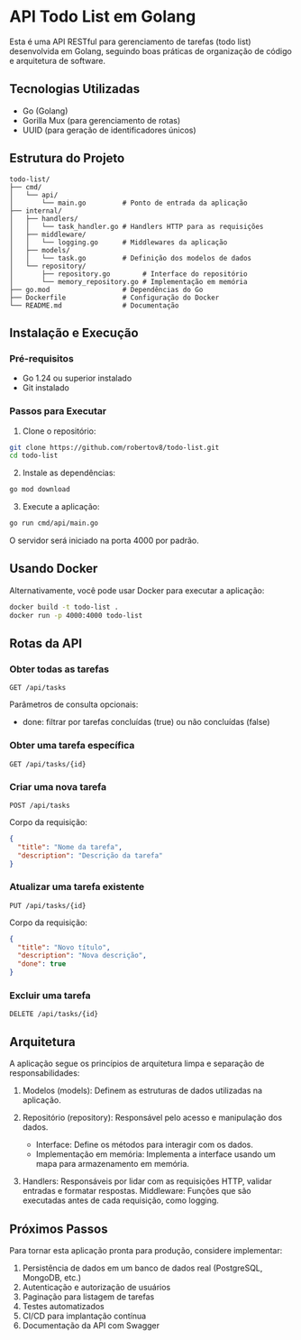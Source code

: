 # API Todo List em Golang

Esta é uma API RESTful para gerenciamento de tarefas (todo list) desenvolvida em Golang, seguindo boas práticas de organização de código e arquitetura de software.

## Tecnologias Utilizadas

* Go (Golang)
* Gorilla Mux (para gerenciamento de rotas)
* UUID (para geração de identificadores únicos)

## Estrutura do Projeto
```
todo-list/
├── cmd/
│   └── api/
│       └── main.go         # Ponto de entrada da aplicação
├── internal/
│   ├── handlers/
│   │   └── task_handler.go # Handlers HTTP para as requisições
│   ├── middleware/
│   │   └── logging.go      # Middlewares da aplicação
│   ├── models/
│   │   └── task.go         # Definição dos modelos de dados
│   └── repository/
│       ├── repository.go        # Interface do repositório
│       └── memory_repository.go # Implementação em memória
├── go.mod                  # Dependências do Go
├── Dockerfile              # Configuração do Docker
└── README.md               # Documentação
```

## Instalação e Execução

### Pré-requisitos
* Go 1.24 ou superior instalado
* Git instalado

### Passos para Executar

1. Clone o repositório:
```bash
git clone https://github.com/robertov8/todo-list.git
cd todo-list
```

2. Instale as dependências:
```bash
go mod download
```

3. Execute a aplicação:
```bash
go run cmd/api/main.go
```

O servidor será iniciado na porta 4000 por padrão.

## Usando Docker
Alternativamente, você pode usar Docker para executar a aplicação:

```bash
docker build -t todo-list .
docker run -p 4000:4000 todo-list
```

## Rotas da API

### Obter todas as tarefas

````
GET /api/tasks
````

Parâmetros de consulta opcionais:

* done: filtrar por tarefas concluídas (true) ou não concluídas (false)

### Obter uma tarefa específica

```
GET /api/tasks/{id}
```

### Criar uma nova tarefa

```
POST /api/tasks
```
Corpo da requisição:

```json
{
  "title": "Nome da tarefa",
  "description": "Descrição da tarefa"
}
```

### Atualizar uma tarefa existente
```
PUT /api/tasks/{id}
```
Corpo da requisição:

```json
{
  "title": "Novo título",
  "description": "Nova descrição",
  "done": true
}
```

### Excluir uma tarefa
```
DELETE /api/tasks/{id}
```

## Arquitetura
A aplicação segue os princípios de arquitetura limpa e separação de responsabilidades:

1. Modelos (models): Definem as estruturas de dados utilizadas na aplicação.
2. Repositório (repository): Responsável pelo acesso e manipulação dos dados.
    * Interface: Define os métodos para interagir com os dados.
    * Implementação em memória: Implementa a interface usando um mapa para armazenamento em memória.

3. Handlers: Responsáveis por lidar com as requisições HTTP, validar entradas e formatar respostas.
Middleware: Funções que são executadas antes de cada requisição, como logging.

## Próximos Passos

Para tornar esta aplicação pronta para produção, considere implementar:

1. Persistência de dados em um banco de dados real (PostgreSQL, MongoDB, etc.)
2. Autenticação e autorização de usuários
3. Paginação para listagem de tarefas
4. Testes automatizados
5. CI/CD para implantação contínua
6. Documentação da API com Swagger